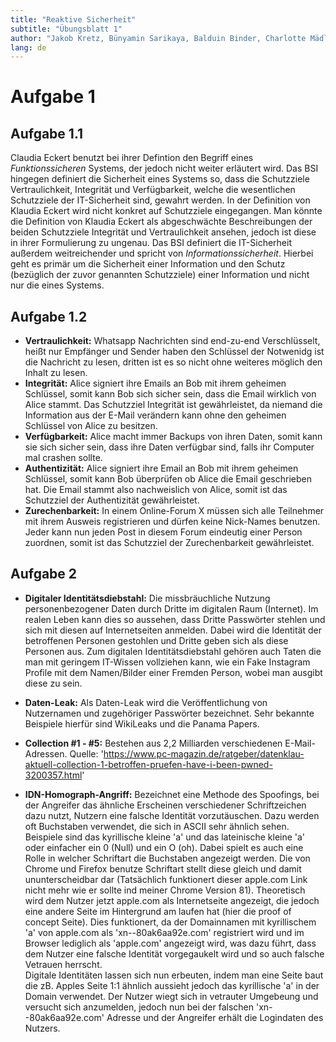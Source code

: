 ```yaml
---
title: "Reaktive Sicherheit"
subtitle: "Übungsblatt 1"
author: "Jakob Kretz, Bünyamin Sarikaya, Balduin Binder, Charlotte Mädler"
lang: de
---
```


# Aufgabe 1

## Aufgabe 1.1

Claudia Eckert benutzt bei ihrer Defintion den Begriff eines *Funktionssicheren* Systems, der jedoch nicht weiter erläutert wird. Das BSI hingegen definiert die Sicherheit eines Systems so, dass die Schutzziele Vertraulichkeit, Integrität und Verfügbarkeit, welche die wesentlichen Schutzziele der IT-Sicherheit sind, gewahrt werden. In der Definition von Klaudia Eckert wird nicht konkret auf Schutzziele eingegangen. Man könnte die Definition von Klaudia Eckert als abgeschwächte Beschreibungen der beiden Schutzziele Integrität und Vertraulichkeit ansehen, jedoch ist diese in ihrer Formulierung zu ungenau. Das BSI definiert die IT-Sicherheit außerdem weitreichender und spricht von *Informationssicherheit*. Hierbei geht es primär um die Sicherheit einer Information und den Schutz (bezüglich der zuvor genannten Schutzziele) einer Information und nicht nur die eines Systems.

## Aufgabe 1.2

- **Vertraulichkeit:** Whatsapp Nachrichten sind end-zu-end Verschlüsselt, heißt nur Empfänger und Sender haben den Schlüssel der Notwenidg ist die Nachricht zu lesen, dritten ist es so nicht ohne weiteres möglich den Inhalt zu lesen.
- **Integrität:** Alice signiert ihre Emails an Bob mit ihrem geheimen Schlüssel, somit kann Bob sich sicher sein, dass die Email wirklich von Alice stammt. Das Schutzziel Integrität ist gewährleistet, da niemand die Information aus der E-Mail verändern kann ohne den geheimen Schlüssel von Alice zu besitzen.
- **Verfügbarkeit:** Alice macht immer Backups von ihren Daten, somit kann sie sich sicher sein, dass ihre Daten verfügbar sind, falls ihr Computer mal crashen sollte.
- **Authentizität:** Alice signiert ihre Email an Bob mit ihrem geheimen Schlüssel, somit kann Bob überprüfen ob Alice die Email geschrieben hat. Die Email stammt also nachweislich von Alice, somit ist das Schutzziel der Authentizität gewährleistet.
- **Zurechenbarkeit:** In einem Online-Forum X müssen sich alle Teilnehmer mit ihrem Ausweis registrieren und dürfen keine Nick-Names benutzen. Jeder kann nun jeden Post in diesem Forum eindeutig einer Person zuordnen, somit ist das Schutzziel der Zurechenbarkeit gewährleistet.

## Aufgabe 2

- **Digitaler Identitätsdiebstahl:** Die missbräuchliche Nutzung personenbezogener Daten durch Dritte im digitalen Raum (Internet). Im realen Leben kann dies so aussehen, dass Dritte Passwörter stehlen und sich mit diesen auf Internetseiten anmelden. Dabei wird die Identität der betroffenen Personen gestohlen und Dritte geben sich als diese Personen aus. Zum digitalen Identitätsdiebstahl gehören auch Taten die man mit geringem IT-Wissen vollziehen kann, wie ein Fake Instagram Profile mit dem Namen/Bilder einer Fremden Person, wobei man ausgibt diese zu sein.
- **Daten-Leak:** Als Daten-Leak wird die Veröffentlichung von Nutzernamen und zugehöriger Passwörter bezeichnet. Sehr bekannte Beispiele hierfür sind WikiLeaks und die Panama Papers.
- **Collection #1 - #5:** Bestehen aus 2,2 Milliarden verschiedenen E-Mail-Adressen. Quelle: 'https://www.pc-magazin.de/ratgeber/datenklau-aktuell-collection-1-betroffen-pruefen-have-i-been-pwned-3200357.html'

- **IDN-Homograph-Angriff:** Bezeichnet eine Methode des Spoofings, bei der Angreifer das ähnliche Erscheinen verschiedener Schriftzeichen dazu nutzt, Nutzern eine falsche Identität vorzutäuschen. Dazu werden oft Buchstaben verwendet, die sich in ASCII sehr ähnlich sehen. Beispiele sind das kyrillische kleine 'a' und das lateinische kleine 'a' oder einfacher ein 0 (Null) und ein O (oh). Dabei spielt es auch eine Rolle in welcher Schriftart die Buchstaben angezeigt werden. Die von Chrome und Firefox benutze Schriftart stellt diese gleich und damit ununterscheidbar dar (Tatsächlich funktionert dieser apple.com Link nicht mehr wie er sollte ind meiner Chrome Version 81). Theoretisch wird dem Nutzer jetzt apple.com als Internetseite angezeigt, die jedoch eine andere Seite im Hintergrund am laufen hat (hier die proof of concept Seite). Dies funktionert, da der Domainnamen mit kyrillischem 'a' von apple.com als 'xn--80ak6aa92e.com' registriert wird und im Browser lediglich als 'apple.com' angezeigt wird, was dazu führt, dass dem Nutzer eine falsche Identität vorgegaukelt wird und so auch falsche Vetrauen herrscht.  
Digitale Identitäten lassen sich nun erbeuten, indem man eine Seite baut die zB. Apples Seite 1:1 ähnlich aussieht jedoch das kyrillische 'a' in der Domain verwendet. Der Nutzer wiegt sich in vetrauter Umgebeung und versucht sich anzumelden, jedoch nun bei der falschen 'xn--80ak6aa92e.com' Adresse und der Angreifer erhält die Logindaten des Nutzers.
